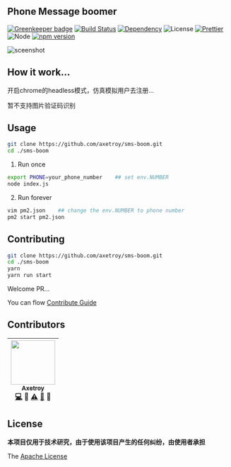 ## Phone Message boomer

[![Greenkeeper badge](https://badges.greenkeeper.io/axetroy/sms-boom.svg)](https://greenkeeper.io/)
[![Build Status](https://travis-ci.org/axetroy/sms-boom.svg?branch=master)](https://travis-ci.org/axetroy/sms-boom)
[![Dependency](https://david-dm.org/axetroy/sms-boom.svg)](https://david-dm.org/axetroy/sms-boom)
![License](https://img.shields.io/badge/license-Apache-green.svg)
[![Prettier](https://img.shields.io/badge/Code%20Style-Prettier-green.svg)](https://github.com/prettier/prettier)
![Node](https://img.shields.io/badge/node-%3E=6.7-blue.svg?style=flat-square)
[![npm version](https://badge.fury.io/js/sms-boom.svg)](https://badge.fury.io/js/sms-boom)

![sceenshot](https://github.com/axetroy/sms-boom/raw/master/screenshot.jpg)

## How it work...

开启chrome的headless模式，仿真模拟用户去注册...

暂不支持图片验证码识别

## Usage

```bash
git clone https://github.com/axetroy/sms-boom.git
cd ./sms-boom
```

1. Run once

```bash
export PHONE=your_phone_number    ## set env.NUMBER
node index.js
````

2. Run forever

```bash
vim pm2.json    ## change the env.NUMBER to phone number
pm2 start pm2.json
````

## Contributing

```bash
git clone https://github.com/axetroy/sms-boom.git
cd ./sms-boom
yarn
yarn run start
```

Welcome PR...

You can flow [Contribute Guide](https://github.com/axetroy/sms-boom/blob/master/contributing.md)

## Contributors

<!-- ALL-CONTRIBUTORS-LIST:START - Do not remove or modify this section -->
| [<img src="https://avatars1.githubusercontent.com/u/9758711?v=3" width="100px;"/><br /><sub>Axetroy</sub>](http://axetroy.github.io)<br />[💻](https://github.com/gpmer/gpm.js/commits?author=axetroy) 🔌 [⚠️](https://github.com/gpmer/gpm.js/commits?author=axetroy) [🐛](https://github.com/gpmer/gpm.js/issues?q=author%3Aaxetroy) 🎨 |
| :---: |
<!-- ALL-CONTRIBUTORS-LIST:END -->

## License

**本项目仅用于技术研究，由于使用该项目产生的任何纠纷，由使用者承担**

The [Apache License](https://github.com/axetroy/sms-boom/blob/master/LICENSE)